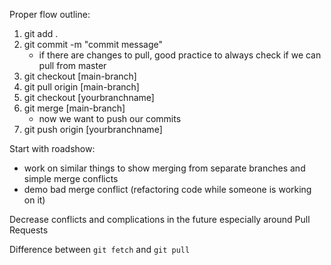 Proper flow outline:

1. git add .
2. git commit -m "commit message"
    * if there are changes to pull, good practice to always check if we can pull from master
3. git checkout [main-branch]
4. git pull origin [main-branch]
5. git checkout [yourbranchname]
6. git merge [main-branch]
    * now we want to push our commits
7. git push origin [yourbranchname]

Start with roadshow:
* work on similar things to show merging from separate branches and simple merge conflicts
* demo bad merge conflict (refactoring code while someone is working on it)

Decrease conflicts and complications in the future especially around Pull Requests

Difference between `git fetch` and `git pull`

